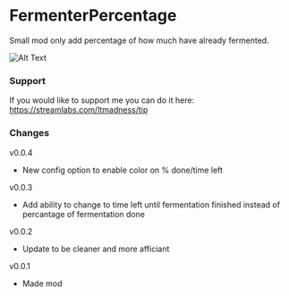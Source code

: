 # FermenterPercentage
Small mod only add percentage of how much have already fermented.

![Alt Text](https://s4.gifyu.com/images/percent.gif)
### Support
If you would like to support me you can do it here: https://streamlabs.com/ltmadness/tip

### Changes
v0.0.4
- New config option to enable color on % done/time left

v0.0.3
- Add ability to change to time left until fermentation finished instead of percantage of fermentation done

v0.0.2
- Update to be cleaner and more afficiant

v0.0.1
- Made mod
